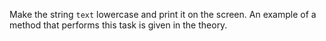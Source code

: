 
Make the string `text` lowercase and print it on the screen. An example of a method that performs this task is given in the theory.
